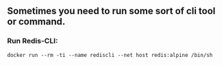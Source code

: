## Sometimes you need to run some sort of cli tool or command.

### Run Redis-CLI:

```
docker run --rm -ti --name rediscli --net host redis:alpine /bin/sh
```